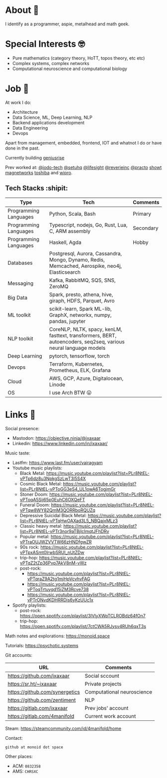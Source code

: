 # About :grimacing:

I identify as a programmer, aspie, metalhead and math geek.

# Special Interests :nerd_face:

- Pure mathematics (category theory, HoTT, topos theory, etc etc)
- Complex systems, complex networks
- Computational neuroscience and computational biology

# Job :briefcase:

At work I do:

- Architecture
- Data Science, ML, Deep Learning, NLP
- Backend applications development
- Data Engineering
- Devops

Apart from management, embedded, frontend, IOT and whatnot I do or have done in the past.

Currently building [geniusrise](https://github.com/geniusrise)

Prev worked at: [@jodo-tech](https://github.com/jodo-tech) [@setuhq](https://github.com/setuhq) [@lifesight](https://github.com/lifesight) [@reverieinc](https://github.com/reverieinc) [@practo](https://github.com/practo) [showt](https://www.linkedin.com/company/global-stealthco/) [magnetworks](https://www.linkedin.com/company/magnetworks-in/) [toshiba](https://www.linkedin.com/company/toshiba-americas/) and [wipro](https://www.linkedin.com/company/wipro/).

## Tech Stacks :shipit:

| Type | Tech | Comments |
| --- | --- | --- |
| Programming Languages | Python, Scala, Bash | Primary |
| Programming Languages | Typescript, nodejs, Go, Rust, Lua, C, ARM assembly | Secondary |
| Programming Languages | Haskell, Agda | Hobby |
| Databases | Postgresql, Aurora, Cassandra, Mongo, Dynamo, Redis, Memcached, Aerospike, neo4j, Elasticsearch | |
| Messaging | Kafka, RabbitMQ, SQS, SNS, ZeroMQ | |
| Big Data | Spark, presto, athena, hive, giraph, HDFS, Parquet, Avro | |
| ML toolkit | scikit-learn, Spark ML-lib, GraphX, networkx, numpy, pandas, jupyter | |
| NLP toolkit | CoreNLP, NLTK, spacy, kenLM, fasttext, transformers, BERT, autoencoders, seq2seq, various neural language models | |
| Deep Learning | pytorch, tensorflow, torch | |
| Devops | Terraform, Kubernetes, Prometheus, ELK, Grafana | |
| Cloud | AWS, GCP, Azure, Digitalocean, Linode | |
| OS | I use Arch BTW 😛 | |

# Links :link:

Social presence: 

- Mastodon: https://objective.ninja/@ixaxaar
- Linkedin: https://www.linkedin.com/in/ixaxaar/

Music taste: 

- Lastfm: https://www.last.fm/user/vairagyam
- Youtube music playlists:
  - Black Metal: https://music.youtube.com/playlist?list=PLr8NtEL-vPTp6dz8u3NpkgSzLwT3l5S4X
  - Cosmic Black Metal: https://music.youtube.com/playlist?list=PLr8NtEL-vPToGG3eS4_UL1owA6TogjmGr
  - Stoner Doom: https://music.youtube.com/playlist?list=PLr8NtEL-vPToqA5Sij65p0EuhC6OXQeFT
  - Funeral Doom: https://music.youtube.com/playlist?list=PLr8NtEL-vPTqw8WY82QmM3QORRboRQUZq
  - Depressive Suicidal Black Metal: https://music.youtube.com/playlist?list=PLr8NtEL-vPTqHwOAXad3L5_NBQajxMLz3
  - Classic heavy metal: https://music.youtube.com/playlist?list=PLr8NtEL-vPTr3nor9aTBjIcImqtJFhDRv
  - Popular metal: https://music.youtube.com/playlist?list=PLr8NtEL-vPTraOUJWZVVTW66zHNDfgwZR
  - 90s rock: https://music.youtube.com/playlist?list=PLr8NtEL-vPTpxASmt0lrwbSRUI_nUtZDw
  - trip-hop: https://music.youtube.com/playlist?list=PLr8NtEL-vPTqZ2tZp36Pvp7AkV8nM-vWz
  - post-rock: 
    - https://music.youtube.com/playlist?list=PLr8NtEL-vPTqraZ9A2tg1mjHpVcvhvFAG
    - https://music.youtube.com/playlist?list=PLr8NtEL-vPToqTrtuyqd15jZM3Rcve738
    - https://music.youtube.com/playlist?list=PLr8NtEL-vPTrONvdKDHRRDis6yKzUUc1x
- Spotify playlists:
  - post-rock: https://open.spotify.com/playlist/3lVlyXWpTCLROBdz64fOn7
  - trip-hop: https://open.spotify.com/playlist/7ctCWA5RJysv4RUh6qxT3s

Math notes and explorations: https://monoid.space

Tutorials: https://psychotic.systems

Git accounts:

| URL | Comments |
| --- | --- |
| https://github.com/ixaxaar | Social sccount |
| https://sr.ht/~ixaxaar | Private projects |
| https://github.com/synergetics | Computational neuroscience |
| https://github.com/zentiment | NLP |
| https://gitlab.com/ixaxaar | Prev jobs' account |
| https://gitlab.com/4manifold | Current work account |

Steam: https://steamcommunity.com/id/4manifold/home

Contact:

```bash
github at monoid dot space
```

Other places:

- ACM: `0832358`
- AMS: `CHRSXC`

